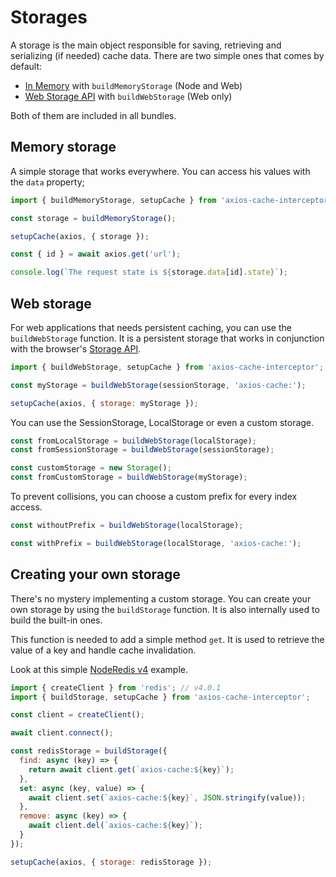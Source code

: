 # Storages

A storage is the main object responsible for saving, retrieving and serializing (if
needed) cache data. There are two simple ones that comes by default:

- [In Memory](https://github.com/arthurfiorette/axios-cache-interceptor/tree/main/src/storage/memory.ts) with `buildMemoryStorage` (Node and Web)
- [Web Storage API](https://github.com/arthurfiorette/axios-cache-interceptor/tree/main/src/storage/web-api.ts) with `buildWebStorage` (Web only)

Both of them are included in all bundles.

## Memory storage

A simple storage that works everywhere. You can access his values with the `data`
property;

```js
import { buildMemoryStorage, setupCache } from 'axios-cache-interceptor';

const storage = buildMemoryStorage();

setupCache(axios, { storage });

const { id } = await axios.get('url');

console.log(`The request state is ${storage.data[id].state}`);
```

## Web storage

For web applications that needs persistent caching, you can use the `buildWebStorage`
function. It is a persistent storage that works in conjunction with the browser's
[Storage API](https://developer.mozilla.org/en-US/docs/Web/API/Storage).

```js
import { buildWebStorage, setupCache } from 'axios-cache-interceptor';

const myStorage = buildWebStorage(sessionStorage, 'axios-cache:');

setupCache(axios, { storage: myStorage });
```

You can use the SessionStorage, LocalStorage or even a custom storage.

```js
const fromLocalStorage = buildWebStorage(localStorage);
const fromSessionStorage = buildWebStorage(sessionStorage);

const customStorage = new Storage();
const fromCustomStorage = buildWebStorage(myStorage);
```

To prevent collisions, you can choose a custom prefix for every index access.

```js
const withoutPrefix = buildWebStorage(localStorage);

const withPrefix = buildWebStorage(localStorage, 'axios-cache:');
```

## Creating your own storage

There's no mystery implementing a custom storage. You can create your own storage by using
the `buildStorage` function. It is also internally used to build the built-in ones.

This function is needed to add a simple method `get`. It is used to retrieve the value of
a key and handle cache invalidation.

Look at this simple [NodeRedis v4](https://github.com/redis/node-redis) example.

```js
import { createClient } from 'redis'; // v4.0.1
import { buildStorage, setupCache } from 'axios-cache-interceptor';

const client = createClient();

await client.connect();

const redisStorage = buildStorage({
  find: async (key) => {
    return await client.get(`axios-cache:${key}`);
  },
  set: async (key, value) => {
    await client.set(`axios-cache:${key}`, JSON.stringify(value));
  },
  remove: async (key) => {
    await client.del(`axios-cache:${key}`);
  }
});

setupCache(axios, { storage: redisStorage });
```
